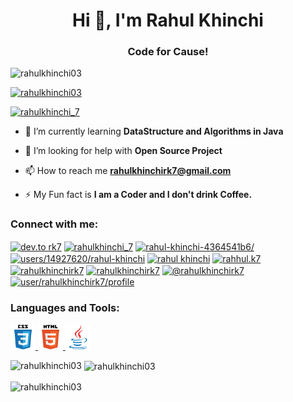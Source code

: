 <h1 align="center">Hi 👋, I'm Rahul Khinchi</h1>
<h3 align="center">Code for  Cause!</h3>

<p align="left"> <img src="https://komarev.com/ghpvc/?username=rahulkhinchi03&label=Profile%20views&color=0e75b6&style=flat" alt="rahulkhinchi03" /> </p>

<p align="left"> <a href="https://github.com/ryo-ma/github-profile-trophy"><img src="https://github-profile-trophy.vercel.app/?username=rahulkhinchi03" alt="rahulkhinchi03" /></a> </p>

<p align="left"> <a href="https://twitter.com/rahulkhinchi_7" target="blank"><img src="https://img.shields.io/twitter/follow/rahulkhinchi_7?logo=twitter&style=for-the-badge" alt="rahulkhinchi_7" /></a> </p>

- 🌱 I’m currently learning **DataStructure and Algorithms in Java**

- 🤝 I’m looking for help with **Open Source Project**

- 📫 How to reach me **rahulkhinchirk7@gmail.com**

- ⚡ My Fun fact is **I am a Coder and I don't drink Coffee.**


<h3 align="left">Connect with me:</h3>
<p align="left">
<a href="https://dev.to/rk7" target="blank"><img align="center" src="https://cdn.jsdelivr.net/npm/simple-icons@3.0.1/icons/dev-dot-to.svg" alt="dev.to rk7" height="30" width="40" /></a>
<a href="https://twitter.com/rahulkhinchi_7" target="blank"><img align="center" src="https://cdn.jsdelivr.net/npm/simple-icons@3.0.1/icons/twitter.svg" alt="rahulkhinchi_7" height="30" width="40" /></a>
<a href="https://linkedin.com/in/rahul-khinchi-4364541b6/" target="blank"><img align="center" src="https://cdn.jsdelivr.net/npm/simple-icons@3.0.1/icons/linkedin.svg" alt="rahul-khinchi-4364541b6/" height="30" width="40" /></a>
<a href="https://stackoverflow.com/users/14927620/rahul-khinchi" target="blank"><img align="center" src="https://cdn.jsdelivr.net/npm/simple-icons@3.0.1/icons/stackoverflow.svg" alt="users/14927620/rahul-khinchi" height="30" width="40" /></a>
<a href="https://facebook.com/rahul.khinchi.52/" target="blank"><img align="center" src="https://cdn.jsdelivr.net/npm/simple-icons@3.0.1/icons/facebook.svg" alt="rahul khinchi" height="30" width="40" /></a>
<a href="https://instagram.com/rahhul.k7" target="blank"><img align="center" src="https://cdn.jsdelivr.net/npm/simple-icons@3.0.1/icons/instagram.svg" alt="rahhul.k7" height="30" width="40" /></a>
<a href="https://www.hackerrank.com/rahulkhinchirk7" target="blank"><img align="center" src="https://cdn.jsdelivr.net/npm/simple-icons@3.0.1/icons/hackerrank.svg" alt="rahulkhinchirk7" height="30" width="40" /></a>
<a href="https://www.leetcode.com/rahulkhinchirk7" target="blank"><img align="center" src="https://cdn.jsdelivr.net/npm/simple-icons@3.0.1/icons/leetcode.svg" alt="rahulkhinchirk7" height="30" width="40" /></a>
<a href="https://www.hackerearth.com/@rahulkhinchirk7" target="blank"><img align="center" src="https://cdn.jsdelivr.net/npm/simple-icons@3.0.1/icons/hackerearth.svg" alt="@rahulkhinchirk7" height="30" width="40" /></a>
<a href="https://auth.geeksforgeeks.org/user/rahulkhinchirk7/profile" target="blank"><img align="center" src="https://cdn.jsdelivr.net/npm/simple-icons@3.0.1/icons/geeksforgeeks.svg" alt="user/rahulkhinchirk7/profile" height="30" width="40" /></a>
</p>

<h3 align="left">Languages and Tools:</h3>
<p align="left"> <a href="https://www.w3schools.com/css/" target="_blank"> <img src="https://raw.githubusercontent.com/devicons/devicon/master/icons/css3/css3-original-wordmark.svg" alt="css3" width="40" height="40"/> </a> <a href="https://www.w3.org/html/" target="_blank"> <img src="https://raw.githubusercontent.com/devicons/devicon/master/icons/html5/html5-original-wordmark.svg" alt="html5" width="40" height="40"/> </a> <a href="https://www.java.com" target="_blank"> <img src="https://raw.githubusercontent.com/devicons/devicon/master/icons/java/java-original.svg" alt="java" width="40" height="40"/> </a> </p>

<p><img align="left" src="https://github-readme-stats.vercel.app/api/top-langs?username=rahulkhinchi03&show_icons=true&locale=en&layout=compact" alt="rahulkhinchi03" /></p>

<p>&nbsp;<img align="center" src="https://github-readme-stats.vercel.app/api?username=rahulkhinchi03&show_icons=true&locale=en" alt="rahulkhinchi03" /></p>

<p><img align="center" src="https://github-readme-streak-stats.herokuapp.com/?user=rahulkhinchi03&" alt="rahulkhinchi03" /></p>
